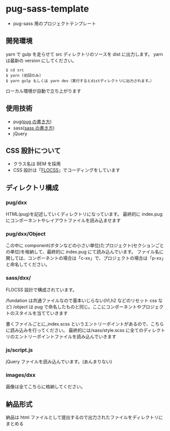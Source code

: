 # pug-sass-template

- pug-sass 用のプロジェクトテンプレート

## 開発環境

yarn で gulp を走らせて src ディレクトリのソースを dist に出力します。
yarn は最新の version にしてください。

```
$ cd src
$ yarn (初回のみ)
$ yarn gulp もしくは yarn dev（実行するとdistディレクトリに出力されます。）
```

ローカル環境が自動で立ち上がります

## 使用技術

- pug([pug の書き方](https://qiita.com/takeshisakuma/items/fdcf456d8250e6dafc7b))
- sass([sass の書き方](https://qiita.com/nchhujimiyama/items/8a6aad5abead39d1352a))
- jQuery

## CSS 設計について

- クラス名は BEM を採用
- CSS 設計は「[FLOCSS](https://qiita.com/super-mana-chan/items/644c6827be954c8db2c0)」でコーディングをしています

## ディレクトリ構成

### pug/dxx

HTML(pug)を記述していくディレクトリになっています。
最終的に index.pug にコンポーネントやレイアウトファイルを読み込ませます

### pug/dxx/Object

この中に component(ボタンなどの小さい単位)たプロジェクト(セクションごとの単位)を格納して、最終的に index.pug にて読み込んでいます。
ファイル名に関しては、コンポーネントの場合は「c-xx」で、プロジェクトの場合は「p-xx」と命名してください。

### sass/dxx/

FLOCSS 設計で構成されています。

/fundation は共通ファイルなので基本いじらない(h1,h2 などのリセット css など)
/object は pug で命名したものと同じ。ここにコンポーネントやプロジェクトのスタイルを当てていきます

書くファイルごとに\_index.scss というエントリーポイントがあるので、こちらに読み込みを行ってください。
最終的には/sass/style.scss に全てのディレクトリのエントリーポイントファイルを読み込んでいきます

### js/script.js

jQuery ファイルを読み込んでいます。(あんまりない)

### images/dxx

画像は全てこちらに格納してください。

## 納品形式

納品は html ファイルとして提出するので出力されたファイルをディレクトリにまとめる
